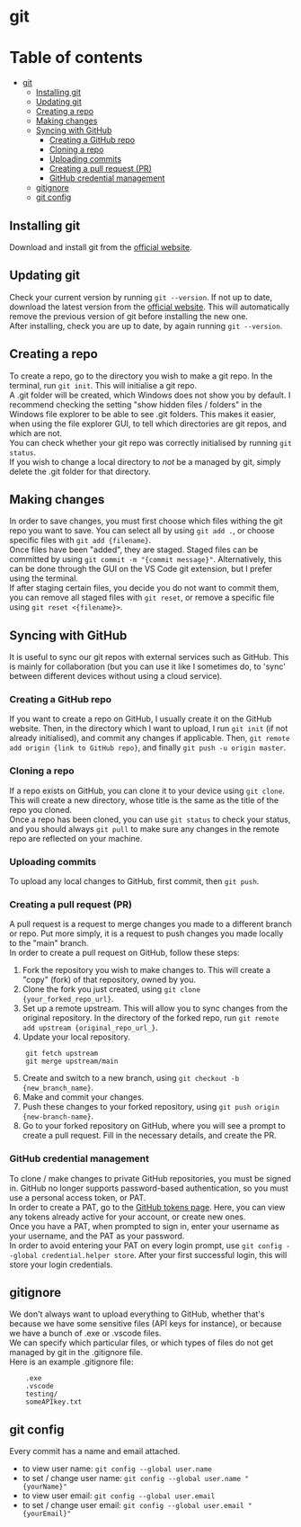 # git

# Table of contents

- [git](#git)
    - [Installing git](#installing-git)
    - [Updating git](#updating-git)
    - [Creating a repo](#updating-git)
    - [Making changes](#making-changes)
    - [Syncing with GitHub](#syncing-with-github)
        - [Creating a GitHub repo](#creating-a-github-repo)
        - [Cloning a repo](#cloning-a-repo)
        - [Uploading commits](#uploading-commits)
        - [Creating a pull request (PR)](#creating-a-pull-request-pr)
        - [GitHub credential management](#github-credential-management)
    - [gitignore](#gitignore)
    - [git config](#git-config)
    


## Installing git
Download and install git from the [official website](https://git-scm.com/downloads/win).

## Updating git
Check your current version by running `git --version`.
If not up to date, download the latest version from the [official website](https://git-scm.com/downloads/win). This will automatically remove the previous version of git before installing the new one.  
After installing, check you are up to date, by again running `git --version`.

## Creating a repo
To create a repo, go to the directory you wish to make a git repo. In the terminal, run `git init`. This will initialise a git repo.  
A .git folder will be created, which Windows does not show you by default. I recommend checking the setting "show hidden files / folders" in the Windows file explorer to be able to see .git folders. This makes it easier, when using the file explorer GUI, to tell which directories are git repos, and which are not.  
You can check whether your git repo was correctly initialised by running `git status`.  
If you wish to change a local directory to _not_ be a managed by git, simply delete the .git folder for that directory.

## Making changes
In order to save changes, you must first choose which files withing the git repo you want to save. You can select all by using `git add .`, or choose specific files with `git add {filename}`.  
Once files have been "added", they are staged. Staged files can be committed by using `git commit -m "{commit message}"`. Alternatively, this can be done through the GUI on the VS Code git extension, but I prefer using the terminal.  
If after staging certain files, you decide you do not want to commit them, you can remove all staged files with `git reset`, or remove a specific file using `git reset <{filename}>`.

## Syncing with GitHub
It is useful to sync our git repos with external services such as GitHub. This is mainly for collaboration (but you can use it like I sometimes do, to 'sync' between different devices without using a cloud service).  

### Creating a GitHub repo
If you want to create a repo on GitHub, I usually create it on the GitHub website. Then, in the directory which I want to upload, I run `git init` (if not already initialised), and commit any changes if applicable. Then, `git remote add origin {link to GitHub repo}`, and finally `git push -u origin master`.  

### Cloning a repo
If a repo exists on GitHub, you can clone it to your device using `git clone`. This will create a new directory, whose title is the same as the title of the repo you cloned.  
Once a repo has been cloned, you can use `git status` to check your status, and you should always `git pull` to make sure any changes in the remote repo are reflected on your machine.

### Uploading commits
To upload any local changes to GitHub, first commit, then `git push`.

### Creating a pull request (PR)
A pull request is a request to merge changes you made to a different branch or repo. Put more simply, it is a request to push changes you made locally to the "main" branch.  
In order to create a pull request on GitHub, follow these steps:
1. Fork the repository you wish to make changes to. This will create a "copy" (fork) of that repository, owned by you.
2. Clone the fork you just created, using `git clone {your_forked_repo_url}`.
3. Set up a remote upstream. This will allow you to sync changes from the original repository. In the directory of the forked repo, run `git remote add upstream {original_repo_url_}`.
4. Update your local repository.
```  
    git fetch upstream
    git merge upstream/main
```
5. Create and switch to a new branch, using `git checkout -b {new_branch_name}`.
6. Make and commit your changes.
7. Push these changes to your forked repository, using `git push origin {new-branch-name}`.
8. Go to your forked repository on GitHub, where you will see a prompt to create a pull request. Fill in the necessary details, and create the PR.  

### GitHub credential management
To clone / make changes to private GitHub repositories, you must be signed in. GitHub no longer supports password-based authentication, so you must use a personal access token, or PAT.  
In order to create a PAT, go to the [GitHub tokens page](https://github.com/settings/tokens). Here, you can view any tokens already active for your account, or create new ones.  
Once you have a PAT, when prompted to sign in, enter your username as your username, and the PAT as your password.  
In order to avoid entering your PAT on every login prompt, use `git config --global credential.helper store`. After your first successful login, this will store your login credentials.

 



## gitignore
We don't always want to upload everything to GitHub, whether that's because we have some sensitive files (API keys for instance), or because we have a bunch of .exe or .vscode files.  
We can specify which particular files, or which types of files do not get managed by git in the .gitignore file.  
Here is an example .gitignore file:
``` 
    .exe
    .vscode
    testing/
    someAPIkey.txt
```

## git config
Every commit has a name and email attached.  
- to view user name: `git config --global user.name`
- to set / change user name: `git config --global user.name "{yourName}"`
- to view user email: `git config --global user.email`
- to set / change user email: `git config --global user.email "{yourEmail}"`




